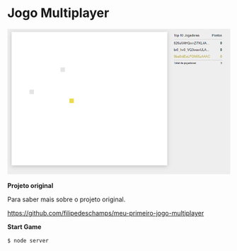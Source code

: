 # Jogo Multiplayer

<img src="img-01.png" alt="img-01" style="zoom:75%;" />

**Projeto original**

Para saber mais sobre o projeto original.

https://github.com/filipedeschamps/meu-primeiro-jogo-multiplayer

**Start Game**

```bash
$ node server
```

